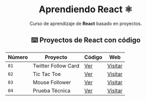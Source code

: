 <div align="center">

# Aprendiendo React ⚛️

Curso de aprendizaje de **React** basado en proyectos.

## ⌨️ Proyectos de React con código

| Número | Proyecto            | Código                                  | Web                                           |
| ------ | ------------------- | --------------------------------------- | --------------------------------------------- |
| `01`   | Twitter Follow Card | [Ver](projects/01-twitter-follow-card/) | [Visitar](https://pablo-hg-react-01.surge.sh) |
| `02`   | Tic Tac Toe         | [Ver](projects/02-tic-tac-toe/)         | [Visitar](https://pablo-hg-react-02.surge.sh) |
| `03`   | Mouse Follower      | [Ver](projects/03-mouse-follower)       | [Visitar](https://pablo-hg-react-03.surge.sh) |
| `04`   | Prueba Técnica      | [Ver](projects/04-react-prueba-tecnica)          | [Visitar](pablo-hg-react-04.surge.sh) |

